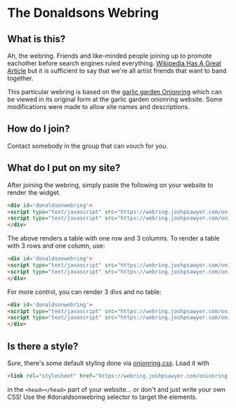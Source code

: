 # The Donaldsons Webring

## What is this?

Ah, the webring. Friends and like-minded people joining up to promote eachother
before search engines ruled everything. [Wikipedia Has A Great Article](https://en.wikipedia.org/wiki/Webring) but it
is sufficient to say that we're all artist friends that want to band together.

This particular webring is based on the [garlic garden Onionring](https://garlic.garden/onionring/) which can be viewed in its original form at the garlic garden onionring website. Some modifications were made to allow site names and descriptions.

## How do I join?

Contact somebody in the group that can vouch for you.

## What do I put on my site?

After joining the webring, simply paste the following on your website to render the widget.

```html
<div id='donaldsonwebring'>
<script type="text/javascript" src="https://webring.joshpsawyer.com/onionring-variables.js"></script>
<script type="text/javascript" src="https://webring.joshpsawyer.com/onionring-widget.js"></script>
</div>
```

The above renders a table with one row and 3 columns. To render a table with 3 rows and one column, use:

```html
<div id='donaldsonwebring'>
<script type="text/javascript" src="https://webring.joshpsawyer.com/onionring-variables.js"></script>
<script type="text/javascript" src="https://webring.joshpsawyer.com/onionring-widget-vertical.js"></script>
</div>
```

For more control, you can render 3 divs and no table:

```html
<div id='donaldsonwebring'>
<script type="text/javascript" src="https://webring.joshpsawyer.com/onionring-variables.js"></script>
<script type="text/javascript" src="https://webring.joshpsawyer.com/onionring-widget-div.js"></script>
</div>
```

## Is there a style?

Sure, there's some default styling done via [onionring.css](onionring.css). Load it with

```html
<link rel="stylesheet" href="https://webring.joshpsawyer.com/onionring.css">
```

in the `<head></head>` part of your website... or don't and just write your own CSS! Use the #donaldsonwebring selector to target the elements.
